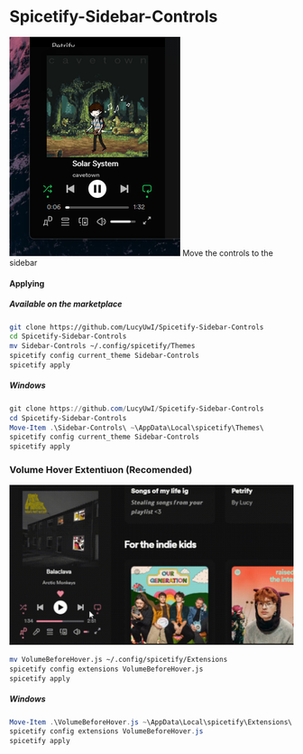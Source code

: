 # Spicetify-Sidebar-Controls
![](preview.png)
Move the controls to the sidebar

#### Applying
##### Available on the marketplace
```bash
git clone https://github.com/LucyUwI/Spicetify-Sidebar-Controls
cd Spicetify-Sidebar-Controls
mv Sidebar-Controls ~/.config/spicetify/Themes
spicetify config current_theme Sidebar-Controls
spicetify apply
```
##### Windows
```powershell
git clone https://github.com/LucyUwI/Spicetify-Sidebar-Controls
cd Spicetify-Sidebar-Controls
Move-Item .\Sidebar-Controls\ ~\AppData\Local\spicetify\Themes\
spicetify config current_theme Sidebar-Controls
spicetify apply
```
### Volume Hover Extentiuon (Recomended)
![](/VHPreview.gif)
```bash
mv VolumeBeforeHover.js ~/.config/spicetify/Extensions
spicetify config extensions VolumeBeforeHover.js
spicetify apply
```
##### Windows
```powershell
Move-Item .\VolumeBeforeHover.js ~\AppData\Local\spicetify\Extensions\
spicetify config extensions VolumeBeforeHover.js
spicetify apply
```

